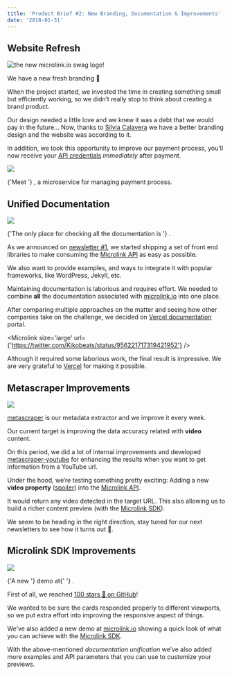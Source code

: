 ```yaml
---
title: 'Product Brief #2: New Branding, Documentation & Improvements'
date: '2018-01-31'
---
```


## Website Refresh

![the new microlink.io swag logo!](https://cdn-images-1.medium.com/max/800/1*qnT4Rmic-FA4_Kf8LdZs_g.png)

<Figcaption children='the new shiny microlink brand.' />

We have a new fresh branding 🎉

When the project started, we invested the time in creating something small but efficiently working, so we didn’t really stop to think about creating a brand product.

Our design needed a little love and we knew it was a debt that we would pay in the future… Now, thanks to [Silvia Calavera](http://silviacalavera.es/) we have a better branding design and the website was according to it.

In addition, we took this opportunity to improve our payment process, you’ll now receive your [API credentials](/docs/api/#api-basics/authentication) *immediately* after payment.

![](https://cdn-images-1.medium.com/max/800/1*k7dpxXR6YBtpvHlnw3vrXw.png)

<Figcaption>
  {'Meet '}
  <Link href='https://tom.js.org' children='tom.js.org' />, a microservice for managing payment
  process.
</Figcaption>

## Unified Documentation

![](https://i.imgur.com/tJxodpG.jpg)

<Figcaption>
  {'The only place for checking all the documentation is '}
  <Link href='/docs' children='/docs' />.
</Figcaption>

As we announced on [newsletter #1](https://medium.com/microlink/microlink-newsletter-1-13b8a055cd6c), we started shipping a set of front end libraries to make consuming the [Microlink API](/docs/api/getting-started/overview) as easy as possible.

We also want to provide examples, and ways to integrate it with popular frameworks, like WordPress, Jekyll, etc.

Maintaining documentation is laborious and requires effort. We needed to combine **all** the documentation associated with [microlink.io](https://microlink.io) into one place.

After comparing multiple approaches on the matter and seeing how other companies take on the challenge, we decided on [Vercel documentation](https://github.com/zeit/docs) portal.

<Microlink size='large' url={'https://twitter.com/Kikobeats/status/956221717319421952'} />

Although it required some laborious work, the final result is impressive. We are very grateful to [Vercel](https://vercel.com) for making it possible.

## Metascraper Improvements

![](https://cdn-images-1.medium.com/max/800/1*ns3f8OrzX3xOaPiS81Lc_w.png)

[metascraper](https://metascraper.js.org/) is our metadata extractor and we improve it every week.

Our current target is improving the data accuracy related with **video** content.

On this period, we did a lot of internal improvements and developed [metascraper-youtube](https://www.npmjs.com/package/metascraper-youtube) for enhancing the results when you want to get information from a YouTube url.

Under the hood, we’re testing something pretty exciting: Adding a new **video property** ([spoiler](https://api.microlink.io/?url=https://twitter.com/verge/status/957383241714970624)) into the [Microlink API](/docs/api).

It would return any video detected in the target URL. This also allowing us to build a richer content preview (with the [Microlink SDK](/docs/sdk/getting-started/overview/)).

We seem to be heading in the right direction, stay tuned for our next newsletters to see how it turns out 👀.

## Microlink SDK Improvements

![](https://cdn-images-1.medium.com/max/800/1*kCqm2r2HwPYMceWwj5cwbA.gif)

<Figcaption>
  {'A new '}
  <Link href='/docs/sdk/getting-started/overview/' children='Microlink SDK' /> demo at{' '}
  <Link href='https://microlink.io/' children='microlink.io' />.
</Figcaption>

First of all, we reached [100 stars 🌟 on GitHub](https://github.com/microlinkhq/microlinkjs)!

We wanted to be sure the cards responded properly to different viewports, so we put extra effort into improving the responsive aspect of things.

We’ve also added a new demo at [microlink.io](https://microlink.io) showing a quick look of what you can achieve with the [Microlink SDK](/docs/sdk/getting-started/overview/).

With the above-mentioned *documentation unification* we’ve also added more examples and API parameters that you can use to customize your previews.
